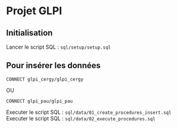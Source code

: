 # Projet GLPI

## Initialisation

Lancer le script SQL : `sql/setup/setup.sql`

## Pour insérer les données

```
CONNECT glpi_cergy/glpi_cergy
```
OU
```
CONNECT glpi_pau/glpi_pau
```
Executer le script SQL : `sql/data/01_create_procedures_insert.sql`
Executer le script SQL : `sql/data/02_execute_procedures.sql`